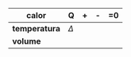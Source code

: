 | calor           | Q        | +   | -   | =0  |
| --------------- | -------- | --- | --- | --- |
| **temperatura** | $\Delta$ |     |     |     |
| **volume**      |          |     |     |     |